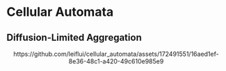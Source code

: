 # Cellular Automata
## Diffusion-Limited Aggregation
<div align="center">
https://github.com/leiflui/cellular_automata/assets/172491551/16aed1ef-8e36-48c1-a420-49c610e985e9
</div>
